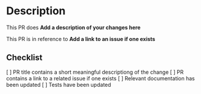 # Description

This PR does __Add a description of your changes here__

This PR is in reference to __Add a link to an issue if one exists__

## Checklist

[ ] PR title contains a short meaningful descriptiong of the change
[ ] PR contains a link to a related issue if one exists
[ ] Relevant documentation has been updated
[ ] Tests have been updated
